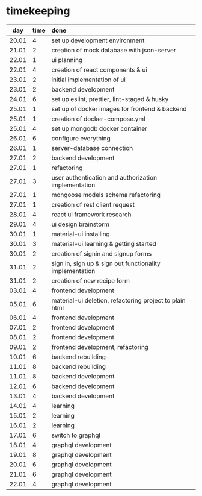 # timekeeping

|  day  | time | done                                                     |
| :---: | :--- | :------------------------------------------------------- |
| 20.01 | 4    | set up development environment                           |
| 21.01 | 2    | creation of mock database with json-server               |
| 22.01 | 1    | ui planning                                              |
| 22.01 | 4    | creation of react components & ui                        |
| 23.01 | 2    | initial implementation of ui                             |
| 23.01 | 2    | backend development                                      |
| 24.01 | 6    | set up eslint, prettier, lint-staged & husky             |
| 25.01 | 1    | set up of docker images for frontend & backend           |
| 25.01 | 1    | creation of docker-compose.yml                           |
| 25.01 | 4    | set up mongodb docker container                          |
| 26.01 | 6    | configure everything                                     |
| 26.01 | 1    | server-database connection                               |
| 27.01 | 2    | backend development                                      |
| 27.01 | 1    | refactoring                                              |
| 27.01 | 3    | user authentication and authorization implementation     |
| 27.01 | 1    | mongoose models schema refactoring                       |
| 27.01 | 1    | creation of rest client request                          |
| 28.01 | 4    | react ui framework research                              |
| 29.01 | 4    | ui design brainstorm                                     |
| 30.01 | 1    | material-ui installing                                   |
| 30.01 | 3    | material-ui learning & getting started                   |
| 30.01 | 2    | creation of signin and signup forms                      |
| 31.01 | 2    | sign in, sign up & sign out functionality implementation |
| 31.01 | 2    | creation of new recipe form                              |
| 03.01 | 4    | frontend development                                     |
| 05.01 | 6    | material-ui deletion, refactoring project to plain html  |
| 06.01 | 4    | frontend development                                     |
| 07.01 | 2    | frontend development                                     |
| 08.01 | 2    | frontend development                                     |
| 09.01 | 2    | frontend development, refactoring                        |
| 10.01 | 6    | backend rebuilding                                       |
| 11.01 | 8    | backend rebuilding                                       |
| 11.01 | 8    | backend development                                      |
| 12.01 | 6    | backend development                                      |
| 13.01 | 4    | backend development                                      |
| 14.01 | 4    | learning                                                 |
| 15.01 | 2    | learning                                                 |
| 16.01 | 2    | learning                                                 |
| 17.01 | 6    | switch to graphql                                        |
| 18.01 | 4    | graphql development                                      |
| 19.01 | 8    | graphql development                                      |
| 20.01 | 6    | graphql development                                      |
| 21.01 | 6    | graphql development                                      |
| 22.01 | 4    | graphql development                                      |
